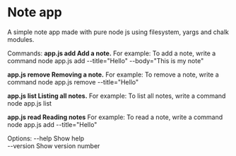 # Note app
A simple note app made with pure node js using filesystem, yargs and chalk modules.

Commands:
  <strong> app.js add     Add a note.</strong>
  For example:
  To add a note, write a command node app.js add --title="Hello" --body="This is my note"
  
  <strong>app.js remove  Removing a note.</strong>
  For example:
  To remove a note, write a command node app.js remove --title="Hello"
  
  <strong>app.js list    Listing all notes.</strong>
  For example:
  To list all notes, write a command node app.js list
  
  <strong>app.js read    Reading notes</strong>
  For example:
  To read a note, write a command node app.js add --title="Hello"

Options:
  --help     Show help                                               
  --version  Show version number  

